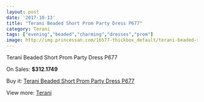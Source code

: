 ```yaml
---
layout: post
date: '2017-10-13'
title: "Terani Beaded Short Prom Party Dress P677"
category: Terani
tags: ["evening","beaded","charming","dresses","prom"]
image: http://img.princessan.com/16577-thickbox_default/terani-beaded-short-prom-party-dress-p677.jpg
---
```

Terani Beaded Short Prom Party Dress P677

On Sales: **$312.1749**
<a href="https://www.princessan.com/en/terani/7826-terani-beaded-short-prom-party-dress-p677.html"><amp-img layout="responsive" width="600" height="600" src="//img.princessan.com/16577-thickbox_default/terani-beaded-short-prom-party-dress-p677.jpg" alt="Terani Beaded Short Prom Party Dress P677 0" /></a>
<a href="https://www.princessan.com/en/terani/7826-terani-beaded-short-prom-party-dress-p677.html"><amp-img layout="responsive" width="600" height="600" src="//img.princessan.com/16578-thickbox_default/terani-beaded-short-prom-party-dress-p677.jpg" alt="Terani Beaded Short Prom Party Dress P677 1" /></a>

Buy it: [Terani Beaded Short Prom Party Dress P677](https://www.princessan.com/en/terani/7826-terani-beaded-short-prom-party-dress-p677.html "Terani Beaded Short Prom Party Dress P677")

View more: [Terani](https://www.princessan.com/en/64-terani "Terani")